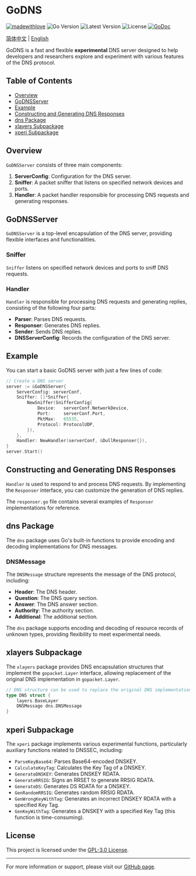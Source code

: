 # GoDNS

[![madewithlove](https://img.shields.io/badge/made_with-%E2%9D%A4-red?style=for-the-badge&labelColor=orange&style=flat-square)](https://github.com/TochusC/godns)
![Go Version](https://img.shields.io/github/go-mod/go-version/tochusc/godns/master?filename=go.mod&style=flat-square)
![Latest Version](https://img.shields.io/github/v/tag/tochusc/godns?label=latest&style=flat-square)
![License](https://img.shields.io/github/license/tochusc/godns?style=flat-square)
[![GoDoc](https://godoc.org/github.com/tochusc/godns?status.svg)](https://godoc.org/github.com/tochusc/godns)

[简体中文](../../README.md) | [English](README.md)

GoDNS is a fast and flexible **experimental** DNS server designed to help developers and researchers explore and experiment with various features of the DNS protocol.

## Table of Contents

- [Overview](#overview)
- [GoDNSServer](#gondnserver)
- [Example](#example)
- [Constructing and Generating DNS Responses](#constructing-and-generating-dns-responses)
- [dns Package](#dns-package)
- [xlayers Subpackage](#xlayers-subpackage)
- [xperi Subpackage](#xperi-subpackage)

## Overview

`GoDNSServer` consists of three main components:

1. **ServerConfig**: Configuration for the DNS server.
2. **Sniffer**: A packet sniffer that listens on specified network devices and ports.
3. **Handler**: A packet handler responsible for processing DNS requests and generating responses.

## GoDNSServer

`GoDNSServer` is a top-level encapsulation of the DNS server, providing flexible interfaces and functionalities.

### Sniffer

`Sniffer` listens on specified network devices and ports to sniff DNS requests.

### Handler

`Handler` is responsible for processing DNS requests and generating replies, consisting of the following four parts:

- **Parser**: Parses DNS requests.
- **Responser**: Generates DNS replies.
- **Sender**: Sends DNS replies.
- **DNSServerConfig**: Records the configuration of the DNS server.

## Example

You can start a basic GoDNS server with just a few lines of code:

```go
// Create a DNS server
server := &GoDNSServer{
    ServerConfig: serverConf,
    Sniffer: []*Sniffer{
        NewSniffer(SnifferConfig{
            Device:   serverConf.NetworkDevice,
            Port:     serverConf.Port,
            PktMax:   65535,
            Protocol: ProtocolUDP,
        }),
    },
    Handler: NewHandler(serverConf, &DullResponser{}),
}
server.Start()
```

## Constructing and Generating DNS Responses

`Handler` is used to respond to and process DNS requests. By implementing the `Responser` interface, you can customize the generation of DNS replies.

The `responser.go` file contains several examples of `Responser` implementations for reference.

## dns Package

The `dns` package uses Go's built-in functions to provide encoding and decoding implementations for DNS messages.

### DNSMessage

The `DNSMessage` structure represents the message of the DNS protocol, including:

- **Header**: The DNS header.
- **Question**: The DNS query section.
- **Answer**: The DNS answer section.
- **Authority**: The authority section.
- **Additional**: The additional section.

The `dns` package supports encoding and decoding of resource records of unknown types, providing flexibility to meet experimental needs.

## xlayers Subpackage

The `xlayers` package provides DNS encapsulation structures that implement the `gopacket.Layer` interface, allowing replacement of the original DNS implementation in `gopacket.Layer`.

```go
// DNS structure can be used to replace the original DNS implementation in gopacket.Layer
type DNS struct {
    layers.BaseLayer
    DNSMessage dns.DNSMessage
}
```

## xperi Subpackage

The `xperi` package implements various experimental functions, particularly auxiliary functions related to DNSSEC, including:

- `ParseKeyBase64`: Parses Base64-encoded DNSKEY.
- `CalculateKeyTag`: Calculates the Key Tag of a DNSKEY.
- `GenerateDNSKEY`: Generates DNSKEY RDATA.
- `GenerateRRSIG`: Signs an RRSET to generate RRSIG RDATA.
- `GenerateDS`: Generates DS RDATA for a DNSKEY.
- `GenRandomRRSIG`: Generates random RRSIG RDATA.
- `GenWrongKeyWithTag`: Generates an incorrect DNSKEY RDATA with a specified Key Tag.
- `GenKeyWithTag`: Generates a DNSKEY with a specified Key Tag (this function is time-consuming).

## License

This project is licensed under the [GPL-3.0 License](LICENSE).

---

For more information or support, please visit our [GitHub page](https://github.com/TochusC/godns).